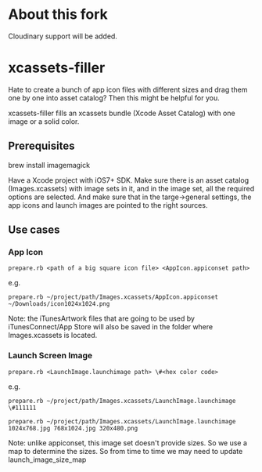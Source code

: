 # About this fork

Cloudinary support will be added.

# xcassets-filler

Hate to create a bunch of app icon files with different sizes and drag them one by one into asset catalog? Then this might be helpful for you.

xcassets-filler fills an xcassets bundle (Xcode Asset Catalog) with one image or a solid color.

## Prerequisites

brew install imagemagick

Have a Xcode project with iOS7+ SDK. Make sure there is an asset catalog (Images.xcassets) with image sets in it, and in the image set, all the required options are selected. And make sure that in the targe->general settings, the app icons and launch images are pointed to the right sources.

## Use cases

### App Icon

    prepare.rb <path of a big square icon file> <AppIcon.appiconset path>

e.g.

    prepare.rb ~/project/path/Images.xcassets/AppIcon.appiconset ~/Downloads/icon1024x1024.png

Note: the iTunesArtwork files that are going to be used by iTunesConnect/App Store will also be saved in the folder where Images.xcassets is located.

### Launch Screen Image

    prepare.rb <LaunchImage.launchimage path> \#<hex color code>

e.g.

    prepare.rb ~/project/path/Images.xcassets/LaunchImage.launchimage \#111111

    prepare.rb ~/project/path/Images.xcassets/LaunchImage.launchimage 1024x768.jpg 768x1024.jpg 320x480.png

Note: unlike appiconset, this image set doesn't provide sizes. So we use a map to determine the sizes. So from time to time we may need to update launch_image_size_map